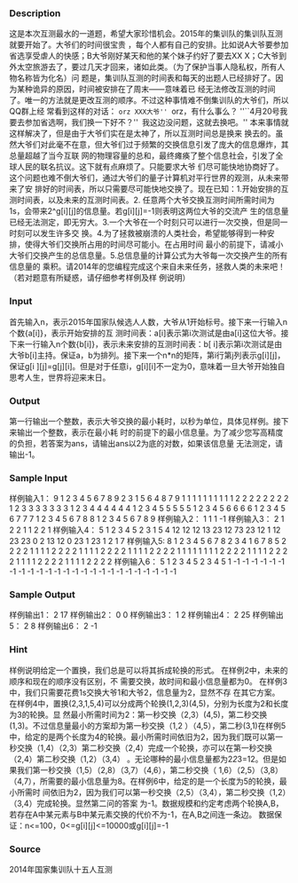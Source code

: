 
### Description

这是本次互测最水的一道题，希望大家珍惜机会。2015年的集训队的集训队互测就要开始了。大爷们的时间很宝贵
，每个人都有自己的安排。比如说A大爷要参加省选享受虐人的快感；B大爷刚好某天和他的某个妹子约好了要去XX
X；C大爷到外太空旅游去了，要过几天才回来，诸如此类。（为了保护当事人隐私权，所有人物名称皆为化名）问
题是，集训队互测的时间表和每天的出题人已经排好了。因为某种诡异的原因，时间被安排在了周末——意味着已
经无法修改互测的时间了。唯一的方法就是更改互测的顺序。不过这种事情难不倒集训队的大爷们，所以QQ群上经
常看到这样的对话：
``orz XXX大爷''
``orz，有什么事么？
''``4月20号我要去参加省选啊，我们换一下好不？''`
`我这边没问题，这就去换吧。''
本来事情就这样解决了，但是由于大爷们实在是太神了，所以互测时间总是换来
换去的。虽然大爷们对此毫不在意，但大爷们过于频繁的交换信息引发了庞大的信息爆炸，其总量超越了当今互联
网的物理容量的总和，最终瘫痪了整个信息社会，引发了全球人民的联名抗议。这下就有点麻烦了。只能要求大爷
们尽可能快地协商好了。这个问题也难不倒大爷们，通过大爷们的量子计算机对平行世界的观测，从未来带来了安
排好的时间表，所以只需要尽可能快地交换了。现在已知：1.开始安排的互测时间表，以及未来的互测时间表。2.
任意两个大爷交换互测时间所需时间为1s，会带来2^g[i][j]的信息量。若g[i][j]=-1则表明这两位大爷的交流产
生的信息量已经无法测定，即无穷大。3.一个大爷在一个时刻只可以进行一次交换，但是同一时刻可以发生许多交
换。4.为了拯救被崩溃的人类社会，希望能够得到一种安排，使得大爷们交换所占用的时间尽可能小。在占用时间
最小的前提下，请减小大爷们交换产生的总信息量。5.总信息量的计算公式为大爷每一次交换产生的所有信息量的
乘积。请2014年的您编程完成这个来自未来任务，拯救人类的未来吧！（若对题意有所疑惑，请仔细参考样例及样
例说明）



### Input

首先输入n，表示2015年国家队候选人人数，大爷从1开始标号。接下来一行输入n个数{a[i]}，表示开始安排的互
测时间表：a[i]表示第i次测试是由a[i]这位大爷。接下来一行输入n个数{b[i]}，表示未来安排的互测时间表：b[
i]表示第i次测试是由大爷b[i]主持。保证a，b为排列。接下来一个n*n的矩阵，第i行第j列表示g[i][j]，保证g[i
][j]=g[j][i]。但是对于任意i，g[i][i]不一定为0，意味着一旦大爷开始独自思考人生，世界将迎来末日。



### Output

第一行输出一个整数，表示大爷交换的最小耗时，以秒为单位，具体见样例。接下来输出一个整数，表示在最小耗
时的前提下的最小信息量。为了减少您写高精度的负担，若答案为ans，请输出ans以2为底的对数，如果该信息量
无法测定，请输出-1。



### Sample Input
样例输入1：
9
1 2 3 4 5 6 7 8 9
2 3 1 5 6 4 8 7 9
1 1 1 1 1 1 1 1 1
1 2 2 2 2 2 2 2 2
1 2 3 3 3 3 3 3 3
1 2 3 4 4 4 4 4 4
1 2 3 4 5 5 5 5 5
1 2 3 4 5 6 6 6 6
1 2 3 4 5 6 7 7 7
1 2 3 4 5 6 7 8 8
1 2 3 4 5 6 7 8 9
样例输入2：
1
1
1
-1
样例输入3：
2
1 2
2 1
1 2
2 1
样例输入4：
5
1 2 3 4 5
2 3 1 5 4
12 12 12 13 23
12 73 23 12 1
12 23 23 0 2
13 12 0 23 1
23 1 2 1 7
样例输入5:
8
1 2 3 4 5 6 7 8
2 3 4 1 6 7 8 5
2 2 2 2 1 1 1 1
2 2 2 2 1 1 1 1
2 2 2 2 1 1 1 1
2 2 2 2 1 1 1 1
1 1 1 1 2 2 2 2
1 1 1 1 2 2 2 2
1 1 1 1 2 2 2 2
1 1 1 1 2 2 2 2
样例输入6：
5
1 2 3 4 5
2 3 4 5 1
-1 -1 -1 -1 -1
-1 -1 -1 -1 -1
-1 -1 -1 -1 -1
-1 -1 -1 -1 -1
-1 -1 -1 -1 -1
### Sample Output
样例输出1：
2
17
样例输出2：
0
0
样例输出3：
1
2
样例输出4：
2
25
样例输出5：
2
8
样例输出6：
2
-1
### Hint

样例说明给定一个置换，我们总是可以将其拆成轮换的形式。
在样例2中，未来的顺序和现在的顺序没有区别，不
需要交换，故时间和最小信息量都为0。
在样例3中，我们只需要花费1s交换大爷1和大爷2，信息量为2，显然不存
在其它方案。
在样例4中，置换(2,3,1,5,4)可以分成两个轮换(1,2,3)(4,5)，分别为长度为2和长度为3的轮换。显
然最小所需时间为2：第一秒交换（2,3）(4,5)，第二秒交换(1,3)。不过信息量最小的方案却为第一秒交换（1,2
）（4,5），第二秒(3,1)在样例5中，给定的是两个长度为4的轮换。最小所需时间依旧为2，因为我们既可以第一
秒交换（1,4）（2,3）第二秒交换（2,4）完成一个轮换，亦可以在第一秒交换（2,4）第二秒交换（1,2）（3,4）
。无论哪种的最小信息量都为2*2*3=12。但是如果我们第一秒交换（1,5）（2,8）（3,7）（4,6），第二秒交换（
1,6）（2,5）（3,8）（4,7），所需要的最小信息量为8。在样例6中，给定的是一个长度为5的轮换，最小所需时
间依旧为2，因为我们可以第一秒交换（2,5）（3,4），第二秒交换（1,2）（3,4）完成轮换。显然第二问的答案
为-1。数据规模和约定考虑两个轮换A,B，若存在A中某元素与B中某元素交换的代价不为-1，在A,B之间连一条边。
数据保证：n<=100，0<=g[i][j]<=10000或g[i][j]=-1


### Source
2014年国家集训队十五人互测